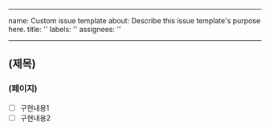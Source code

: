 
---
name: Custom issue template
about: Describe this issue template's purpose here.
title: ''
labels: ''
assignees: ''

---



## (제목)
### (페이지)
- [ ] 구현내용1
- [ ] 구현내용2

